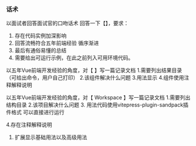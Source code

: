### 话术
以面试者回答面试官的口吻话术 回答一下【】，要求：
1. 存在代码实例加深影响
2. 回答流畅符合五年前端经验 循序渐进
3. 最后有通俗易懂的总结
4. 需要给出可运行示例，在此之前列入可用环境代码。

以五年Vue前端开发经验的角度，对【 】写一篇记录文档
1.需要列出结果目录（可给出命令，用户自己打印）
2.该组件解决什么问题
3.用法显示
4.组件使用注释解释说明

以五年Vue前端开发经验的角度，对【  Workspace 】写一篇记录文档
1.需要列出结构目录
2.该项目解决什么问题
3. 用法代码使用vitepress-plugin-sandpack插件格式 可以直接进行运行

4.存在注释解释说明
1. 扩展显示基础用法以及高级用法
